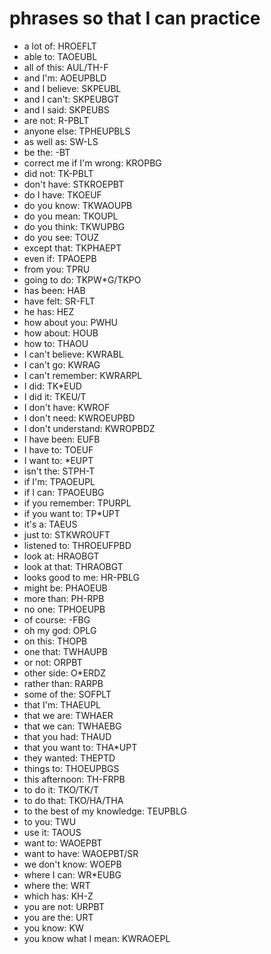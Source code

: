 # phrases so that I can practice

 * a lot of: HROEFLT
 * able to: TAOEUBL
 * all of this: AUL/TH-F
 * and I'm: AOEUPBLD
 * and I believe: SKPEUBL
 * and I can't: SKPEUBGT
 * and I said: SKPEUBS
 * are not: R-PBLT
 * anyone else: TPHEUPBLS
 * as well as: SW-LS
 * be the: -BT
 * correct me if I'm wrong: KROPBG
 * did not: TK-PBLT
 * don't have: STKROEPBT
 * do I have: TKOEUF
 * do you know: TKWAOUPB
 * do you mean: TKOUPL
 * do you think: TKWUPBG
 * do you see: TOUZ
 * except that: TKPHAEPT
 * even if: TPAOEPB
 * from you: TPRU
 * going to do: TKPW*G/TKPO
 * has been: HAB
 * have felt: SR-FLT
 * he has: HEZ
 * how about you: PWHU
 * how about: HOUB
 * how to: THAOU
 * I can't believe: KWRABL
 * I can't go: KWRAG
 * I can't remember: KWRARPL
 * I did: TK*EUD
 * I did it: TKEU/T
 * I don't have: KWROF
 * I don't need: KWROEUPBD
 * I don't understand: KWROPBDZ
 * I have been: EUFB
 * I have to: TOEUF
 * I want to: *EUPT
 * isn't the: STPH-T
 * if I'm: TPAOEUPL
 * if I can: TPAOEUBG
 * if you remember: TPURPL
 * if you want to: TP*UPT
 * it's a: TAEUS
 * just to: STKWROUFT
 * listened to: THROEUFPBD
 * look at: HRAOBGT
 * look at that: THRAOBGT
 * looks good to me: HR-PBLG
 * might be: PHAOEUB
 * more than: PH-RPB
 * no one: TPHOEUPB
 * of course: -FBG
 * oh my god: OPLG
 * on this: THOPB
 * one that: TWHAUPB
 * or not: ORPBT
 * other side: O*ERDZ
 * rather than: RARPB
 * some of the: SOFPLT
 * that I'm: THAEUPL
 * that we are: TWHAER
 * that we can: TWHAEBG
 * that you had: THAUD
 * that you want to: THA*UPT
 * they wanted: THEPTD
 * things to: THOEUPBGS
 * this afternoon: TH-FRPB
 * to do it: TKO/TK/T
 * to do that: TKO/HA/THA
 * to the best of my knowledge: TEUPBLG
 * to you: TWU
 * use it: TAOUS
 * want to: WAOEPBT
 * want to have: WAOEPBT/SR
 * we don't know: WOEPB
 * where I can: WR*EUBG
 * where the: WRT
 * which has: KH-Z
 * you are not: URPBT
 * you are the: URT
 * you know: KW
 * you know what I mean: KWRAOEPL